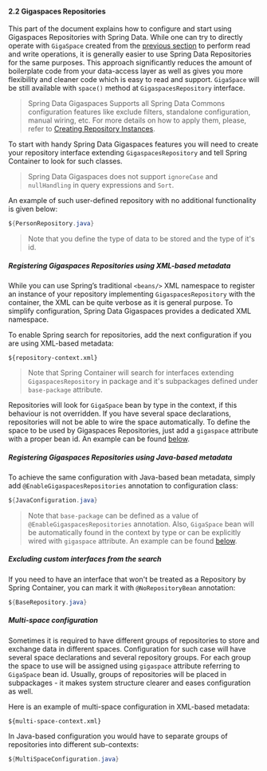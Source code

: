 #### <a name="repositories"/>2.2 Gigaspaces Repositories

This part of the document explains how to configure and start using Gigaspaces Repositories with Spring Data. While one can try to directly operate with `GigaSpace` created from the [previous section](#support) to perform read and write operations, it is generally easier to use Spring Data Repositories for the same purposes. This approach significantly reduces the amount of boilerplate code from your data-access layer as well as gives you more flexibility and cleaner code which is easy to read and support. `GigaSpace` will be still available with `space()` method at `GigaspacesRepository` interface.

> Spring Data Gigaspaces Supports all Spring Data Commons configuration features like exclude filters, standalone configuration, manual wiring, etc. For more details on how to apply them, please, refer to [Creating Repository Instances](http://docs.spring.io/spring-data/commons/docs/current/reference/html/#repositories.create-instances).

To start with handy Spring Data Gigaspaces features you will need to create your repository interface extending `GigaspacesRepository` and tell Spring Container to look for such classes.

> Spring Data Gigaspaces does not support `ignoreCase` and `nullHandling` in query expressions and `Sort`.

An example of such user-defined repository with no additional functionality is given below:
```java
${PersonRepository.java}
```
> Note that you define the type of data to be stored and the type of it's id.

##### <a name="repositories-xml"/>Registering Gigaspaces Repositories using XML-based metadata

While you can use Spring’s traditional `<beans/>` XML namespace to register an instance of your repository implementing `GigaspacesRepository` with the container, the XML can be quite verbose as it is general purpose. To simplify configuration, Spring Data Gigaspaces provides a dedicated XML namespace.

To enable Spring search for repositories, add the next configuration if you are using XML-based metadata:
```xml
${repository-context.xml}
```
> Note that Spring Container will search for interfaces extending `GigaspacesRepository` in package and it's subpackages defined under `base-package` attribute.

Repositories will look for `GigaSpace` bean by type in the context, if this behaviour is not overridden. If you have several space declarations, repositories will not be able to wire the space automatically. To define the space to be used by Gigaspaces Repositories, just add a `gigaspace` attribute with a proper bean id. An example can be found [below](#repositories-multi).

##### <a name="repositories-java"/>Registering Gigaspaces Repositories using Java-based metadata

To achieve the same configuration with Java-based bean metadata, simply add `@EnableGigaspacesRepositories` annotation to configuration class:
```java
${JavaConfiguration.java}
```
> Note that `base-package` can be defined as a value of `@EnableGigaspacesRepositories` annotation. Also, `GigaSpace` bean will be automatically found in the context by type or can be explicitly wired with `gigaspace` attribute. An example can be found [below](#repositories-multi).

##### <a name="repositories-exclude"/>Excluding custom interfaces from the search

If you need to have an interface that won't be treated as a Repository by Spring Container, you can mark it with `@NoRepositoryBean` annotation:
```java
${BaseRepository.java}
```

##### <a name="repositories-multi"/>Multi-space configuration

Sometimes it is required to have different groups of repositories to store and exchange data in different spaces. Configuration for such case will have several space declarations and several repository groups. For each group the space to use will be assigned using `gigaspace` attribute referring to `GigaSpace` bean id. Usually, groups of repositories will be placed in subpackages - it makes system structure clearer and eases configuration as well.

Here is an example of multi-space configuration in XML-based metadata:
```xml
${multi-space-context.xml}
```

In Java-based configuration you would have to separate groups of repositories into different sub-contexts:
```java
${MultiSpaceConfiguration.java}
```
